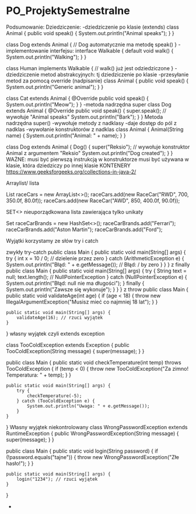 # PO_ProjektySemestralne
Podsumowanie:
Dziedziczenie:
-dziedziczenie po klasie (extends)
class Animal {
    public void speak() {
        System.out.println("Animal speaks");
    }
}

class Dog extends Animal {
    // Dog automatycznie ma metodę speak()
}
-implementowanie interfejsu:
interface Walkable {
    default void walk() {
        System.out.println("Walking");
    }
}

class Human implements Walkable {
    // walk() już jest odziedziczone
}
-dziedziczenie metod abstrakcyjnych:
tj dziedziczenie po klasie
-przesyłanie metod za pomocą override (nadpisanie)
class Animal {
    public void speak() {
        System.out.println("Generic animal");
    }
}

class Cat extends Animal {
    @Override
    public void speak() {
        System.out.println("Meow");
    }
}
-metoda nadrzędna super 
class Dog extends Animal {
    @Override
    public void speak() {
        super.speak(); // wywołuje "Animal speaks"
        System.out.println("Bark");
    }
}
Metoda nadrzędna super()
-wywołuje metody z nadklasy 
-daje dostęp do pól z nadklas
-wywołanie konstruktorów z nadklas
class Animal {
    Animal(String name) {
        System.out.println("Animal: " + name);
    }
}

class Dog extends Animal {
    Dog() {
        super("Reksio");  // wywołuje konstruktor Animal z argumentem "Reksio"
        System.out.println("Dog created");
    }
}
WAŻNE: 
musi być pierwszą instrukcją w konstruktorze
musi być używana w klasie, która dziedziczy po innej klasie 
KONTENERY 
https://www.geeksforgeeks.org/collections-in-java-2/

Arraylist/ lista 

List<RaceCar> raceCars = new ArrayList<>();
raceCars.add(new RaceCar("RWD", 700, 350.0f, 80.0f));
raceCars.add(new RaceCar("AWD", 850, 400.0f, 90.0f));

SET<>
nieuporządkowana lista zawierająca tylko unikaty

Set<String> raceCarBrands = new HashSet<>();
raceCarBrands.add("Ferrari");
raceCarBrands.add("Aston Martin");
raceCarBrands.add("Ford");


Wyjątki 
korzystamy ze słów try i catch

zwykły try-catch
public class Main {
    public static void main(String[] args) {
        try {
            int x = 10 / 0; // dzielenie przez zero
        } catch (ArithmeticException e) {
            System.out.println("Błąd: " + e.getMessage()); // Błąd: / by zero
        }
    }
}
z finally 
public class Main {
    public static void main(String[] args) {
        try {
            String text = null;
            text.length(); // NullPointerException
        } catch (NullPointerException e) {
            System.out.println("Błąd: null nie ma długości");
        } finally {
            System.out.println("Zawsze się wykonuje");
        }
    }
}
z throw 
public class Main {
    public static void validateAge(int age) {
        if (age < 18) {
            throw new IllegalArgumentException("Musisz mieć co najmniej 18 lat");
        }
    }

    public static void main(String[] args) {
        validateAge(16); // rzuci wyjątek
    }
}
własny wyjątek czyli extends exception 

class TooColdException extends Exception {
    public TooColdException(String message) {
        super(message);
    }
}

public class Main {
    public static void checkTemperature(int temp) throws TooColdException {
        if (temp < 0) {
            throw new TooColdException("Za zimno! Temperatura: " + temp);
        }
    }

    public static void main(String[] args) {
        try {
            checkTemperature(-5);
        } catch (TooColdException e) {
            System.out.println("Uwaga: " + e.getMessage());
        }
    }
}
Własny wyjątek niekontrolowany 
class WrongPasswordException extends RuntimeException {
    public WrongPasswordException(String message) {
        super(message);
    }
}

public class Main {
    public static void login(String password) {
        if (!password.equals("tajne")) {
            throw new WrongPasswordException("Złe hasło!");
        }
    }

    public static void main(String[] args) {
        login("1234"); // rzuci wyjątek
    }
}


-
